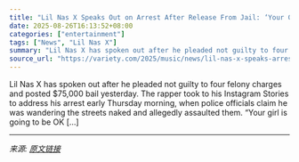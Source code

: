 ```yaml
---
title: "Lil Nas X Speaks Out on Arrest After Release From Jail: ‘Your Girl Is Going to Be OK, Y’all’"
date: 2025-08-26T16:13:52+08:00
categories: ["entertainment"]
tags: ["News", "Lil Nas X"]
summary: "Lil Nas X has spoken out after he pleaded not guilty to four felony charges and posted $75,000 bail yesterday. The rapper took to his Instagram Stories to address his arrest early Thursday morning, wh"
source_url: "https://variety.com/2025/music/news/lil-nas-x-speaks-arrest-felony-charges-1236498779/"
---
```


Lil Nas X has spoken out after he pleaded not guilty to four felony charges and posted $75,000 bail yesterday. The rapper took to his Instagram Stories to address his arrest early Thursday morning, when police officials claim he was wandering the streets naked and allegedly assaulted them. “Your girl is going to be OK [&#8230;]

---

*来源: [原文链接](https://variety.com/2025/music/news/lil-nas-x-speaks-arrest-felony-charges-1236498779/)*
